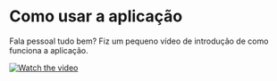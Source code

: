 # Como usar a aplicação

Fala pessoal tudo bem? Fiz um pequeno vídeo de introdução de como funciona a aplicação.

[![Watch the video](https://img.youtube.com/vi/DrpYWhxeeew/maxresdefault.jpg)](https://www.youtube.com/watch?v=DrpYWhxeeew)